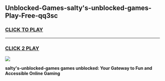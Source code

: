 
## Unblocked-Games-salty's-unblocked-games-Play-Free-qq3sc
<h3>
<a href="https://premium76.site?title=salty's-unblocked-games&ref=18A1">CLICK TO PLAY</a></h3>
<hr>

<h3>
<a href="https://premium76.site?title=salty's-unblocked-games&ref=18A1">CLICK 2 PLAY</a>
  
</h3>

<a href="https://premium76.site?title=salty's-unblocked-games&ref=18A1"><img src="https://clearcache.store/games.png"></a>


**salty's-unblocked-games games unblocked: Your Gateway to Fun and Accessible Online Gaming**
